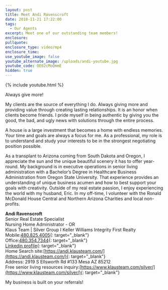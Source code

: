 ```yaml
---
layout: post
title: Meet Andi Ravenscroft
date: 2018-11-21 17:22:00
tags:
  - Our Agents
excerpt: Meet one of our outstanding team members!
enclosure:
pullquote:
enclosure_type: video/mp4
enclosure_time:
use_youtube_image: false
youtube_alternate_image: /uploads/andi-youtube.jpg
youtube_code: OE02cMoQmmE
hidden: true
---
```


{% include youtube.html %}

Always give more!

My clients are the source of everything I do. Always giving more and providing value through creating lasting relationships. It is an honor when clients become friends. I pride myself in being authentic by giving you the good, the bad, and ugly news with solutions through the entire process.

A house is a large investment that becomes a home with endless memories. Your time and goals are always a focus for me. As a professional, my role is to understand and study your interests to be in the strongest negotiating position possible.  

As a transplant to Arizona coming from South Dakota and Oregon, I appreciate the sun and the unique beautiful scenery it has to offer year-round. My background is in executive operations in senior living administration with a Bachelor’s Degree in Healthcare Business Administration from Oregon State University. That experience provides an understanding of unique business acumen and how to best support your goals with creativity. Outside of my real estate passion, I enjoy experiencing the world with my husband, Eric. In my off-time, I volunteer with the Ronald McDonald House Central and Northern Arizona Charities and local non-profits.

**Andi Ravenscroft**<br>Senior Real Estate Specialist<br>Nursing Home Administrator - OR<br>Klaus Team | Silver Group I Keller Williams Integrity First Realty<br>Mobile:[480.825.4005](tel:480-825-4005){: target="_blank"}<br>Office:[480.354.7344](tel:480-354-7344){: target="_blank"}<br>[Linkedin profile](https://www.linkedin.com/in/andi-ravenscroft-291b4466/){: target="_blank"}<br>Home Search site:[https://andi.klausteam.com/](https://andi.klausteam.com/){: target="_blank"}<br>Address: 2919 S Ellsworth Rd #133 Mesa AZ 85212<br>Free senior living resources inquiry:[https://www.klausteam.com/silver/](https://www.klausteam.com/silver/){: target="_blank"}<br>

My business is built on your referrals!